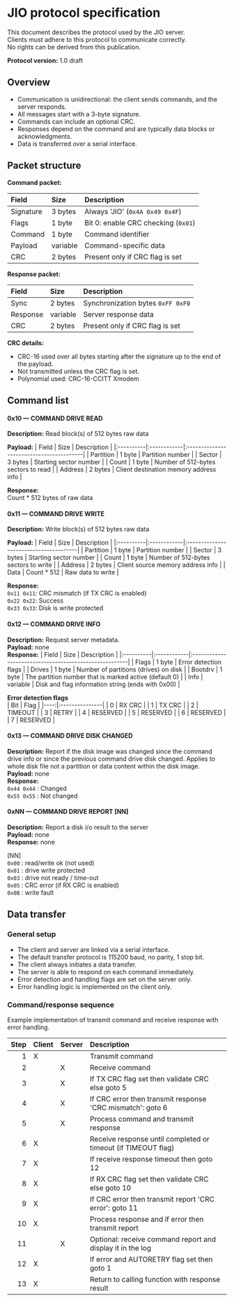 ﻿# JIO protocol specification

This document describes the protocol used by the JIO server.  
Clients must adhere to this protocol to communicate correctly.  
No rights can be derived from this publication.  

**Protocol version:** 1.0 draft

## Overview

- Communication is unidirectional: the client sends commands, and the server responds.
- All messages start with a 3-byte signature.
- Commands can include an optional CRC.
- Responses depend on the command and are typically data blocks or acknowledgments.
- Data is transferred over a serial interface.

## Packet structure

**Command packet:**

| Field     | Size        | Description                          |
|:----------|:------------|:-------------------------------------|
| Signature | 3 bytes     | Always 'JIO' (`0x4A 0x49 0x4F`)      |
| Flags     | 1 byte      | Bit 0: enable CRC checking (`0x01`)  |
| Command   | 1 byte      | Command identifier                   |
| Payload   | variable    | Command-specific data                |
| CRC       | 2 bytes     | Present only if CRC flag is set      |

**Response packet:**

| Field     | Size        | Description                       |
|:----------|:------------|:-----------------------------------
| Sync      | 2 bytes     | Synchronization bytes `0xFF 0xF0` |
| Response  | variable    | Server response data              |
| CRC       | 2 bytes     | Present only if CRC flag is set   |

**CRC details:**

- CRC-16 used over all bytes starting after the signature up to the end of the payload.
- Not transmitted unless the CRC flag is set.
- Polynomial used: CRC-16-CCITT Xmodem

## Command list

#### 0x10 — COMMAND DRIVE READ

**Description:** Read block(s) of 512 bytes raw data

**Payload:** 
| Field     | Size        | Description                              |
|:----------|:------------|:-----------------------------------------|
| Partition | 1 byte      | Partition number                         |
| Sector    | 3 bytes     | Starting sector number                   |
| Count     | 1 byte      | Number of 512-bytes sectors to read      |
| Address   | 2 bytes     | Client destination memory address info   |

**Response:**  
Count * 512 bytes of raw data  
  
  
#### 0x11 — COMMAND DRIVE WRITE

**Description:** Write block(s) of 512 bytes raw data

**Payload:**
| Field     | Size        | Description                            |
|:----------|:------------|:---------------------------------------|
| Partition | 1 byte      | Partition number                       |
| Sector    | 3 bytes     | Starting sector number                 |
| Count     | 1 byte      | Number of 512-bytes sectors to write   |
| Address   | 2 bytes     | Client source memory address info      |
| Data      | Count * 512 | Raw data to write                      |

**Response:**  
`0x11 0x11`: CRC mismatch (if TX CRC is enabled)  
`0x22 0x22`: Success  
`0x33 0x33`: Disk is write protected
  
  
#### 0x12 — COMMAND DRIVE INFO

**Description:** Request server metadata.  
**Payload:** none  
**Response:**
| Field     | Size        | Description                                            |
|:----------|:------------|:-------------------------------------------------------|
| Flags     | 1 byte      | Error detection flags                                  |
| Drives    | 1 byte      | Number of partitions (drives) on disk                  |
| Bootdrv   | 1 byte      | The partition number that is marked active (default 0) |
| Info      | variable    | Disk and flag information string (ends with 0x00)      |

**Error detection flags**  
| Bit | Flag           |
|----:|:---------------|
|   0 | RX CRC         |
|   1 | TX CRC         |
|   2 | TIMEOUT        |
|   3 | RETRY          |
|   4 | RESERVED       |
|   5 | RESERVED       |
|   6 | RESERVED       |
|   7 | RESERVED       |
  
  
#### 0x13 — COMMAND DRIVE DISK CHANGED

**Description:** Report if the disk image was changed since the command drive info or since the previous command drive disk changed. Applies to whole disk file not a partition or data content within the disk image.  
**Payload:** none  
**Response:**  
`0x44 0x44` : Changed  
`0x55 0x55` : Not changed
  
  
#### 0xNN — COMMAND DRIVE REPORT [NN]

**Description:** Report a disk i/o result to the server  
**Payload:** none  
**Response:** none

[NN]  
`0x00` : read/write ok (not used)  
`0x01` : drive write protected  
`0x03` : drive not ready / time-out  
`0x05` : CRC error (if RX CRC is enabled)  
`0x0B` : write fault

## Data transfer

### General setup

- The client and server are linked via a serial interface.
- The default transfer protocol is 115200 baud, no parity, 1 stop bit.
- The client always initiates a data transfer.
- The server is able to respond on each command immediately.
- Error detection and handling flags are set on the server only.
- Error handling logic is implemented on the client only.

### Command/response sequence

Example implementation of transmit command and receive response with error handling.

| Step    | Client | Server | Description                                                    |
|--------:|:------ |:-------|:---------------------------------------------------------------|
|       1 | X      |        | Transmit command                                               |
|       2 |        | X      | Receive command                                                |
|       3 |        | X      | If TX CRC flag set then validate CRC else goto 5               |
|       4 |        | X      | If CRC error then transmit response 'CRC mismatch': goto 6     |
|       5 |        | X      | Process command and transmit response                          |
|       6 | X      |        | Receive response until completed or timeout (if TIMEOUT flag)  |
|       7 | X      |        | If receive response timeout then goto 12                       |
|       8 | X      |        | If RX CRC flag set then validate CRC else goto 10              |
|       9 | X      |        | If CRC error then transmit report 'CRC error': goto 11         |
|      10 | X      |        | Process response and if error then transmit report             |
|      11 |        | X      | Optional: receive command report and display it in the log     |
|      12 | X      |        | If error and AUTORETRY flag set then goto 1                    |
|      13 | X      |        | Return to calling function with response result                |
